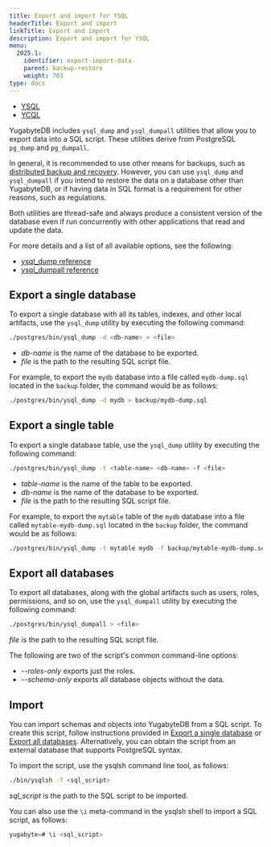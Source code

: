 ```yaml
---
title: Export and import for YSQL
headerTitle: Export and import
linkTitle: Export and import
description: Export and import for YSQL
menu:
  2025.1:
    identifier: export-import-data
    parent: backup-restore
    weight: 703
type: docs
---
```


<ul class="nav nav-tabs-alt nav-tabs-yb">
  <li >
    <a href="../export-import-data/" class="nav-link active">
      <i class="icon-postgres" aria-hidden="true"></i>
      YSQL
    </a>
  </li>
  <li >
    <a href="../export-import-data-ycql/" class="nav-link">
      <i class="icon-cassandra" aria-hidden="true"></i>
      YCQL
    </a>
  </li>
</ul>

YugabyteDB includes `ysql_dump` and `ysql_dumpall` utilities that allow you to export data into a SQL script. These utilities derive from PostgreSQL `pg_dump` and `pg_dumpall`.

In general, it is recommended to use other means for backups, such as [distributed backup and recovery](../snapshot-ysql/). However, you can use `ysql_dump` and `ysql_dumpall` if you intend to restore the data on a database other than YugabyteDB, or if having data in SQL format is a requirement for other reasons, such as regulations.

Both utilities are thread-safe and always produce a consistent version of the database even if run concurrently with other applications that read and update the data.

For more details and a list of all available options, see the following:

- [ysql_dump reference](../../../admin/ysql-dump/)
- [ysql_dumpall reference](../../../admin/ysql-dumpall/)

## Export a single database

To export a single database with all its tables, indexes, and other local artifacts, use the `ysql_dump` utility by executing the following command:

```sh
./postgres/bin/ysql_dump -d <db-name> > <file>
```

- *db-name* is the name of the database to be exported.
- *file* is the path to the resulting SQL script file.

For example, to export the `mydb` database into a file called `mydb-dump.sql` located in the `backup` folder, the command would be as follows:

```sh
./postgres/bin/ysql_dump -d mydb > backup/mydb-dump.sql
```

## Export a single table

To export a single database table, use the `ysql_dump` utility by executing the following command:

```sh
./postgres/bin/ysql_dump -t <table-name> <db-name> -f <file>
```

- *table-name* is the name of the table to be exported.
- *db-name* is the name of the database to be exported.
- *file* is the path to the resulting SQL script file.

For example, to export the `mytable` table of the `mydb` database into a file called `mytable-mydb-dump.sql` located in the `backup` folder, the command would be as follows:

```sh
./postgres/bin/ysql_dump -t mytable mydb -f backup/mytable-mydb-dump.sql
```

## Export all databases

To export all databases, along with the global artifacts such as users, roles, permissions, and so on, use the `ysql_dumpall` utility by executing the following command:

```sh
./postgres/bin/ysql_dumpall > <file>
```

*file* is the path to the resulting SQL script file.

The following are two of the script's common command-line options:

- *--roles-only* exports just the roles.
- *--schema-only* exports all database objects without the data.

## Import

You can import schemas and objects into YugabyteDB from a SQL script. To create this script, follow instructions provided in [Export a single database](#export-a-single-database) or [Export all databases](#export-all-databases). Alternatively, you can obtain the script from an external database that supports PostgreSQL syntax.

To import the script, use the ysqlsh command line tool, as follows:

```sh
./bin/ysqlsh -f <sql_script>
```

*sql_script* is the path to the SQL script to be imported.

You can also use the `\i` meta-command in the ysqlsh shell to import a SQL script, as follows:

```sql
yugabyte=# \i <sql_script>
```
